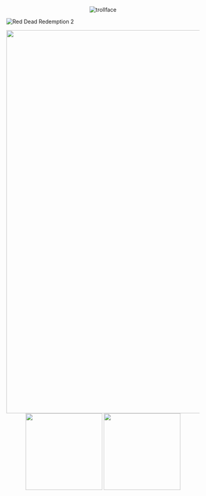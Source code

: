 ## 

<p align="center">
  <img src="https://komarev.com/ghpvc/?username=usslh&label=trollface&color=c8c3bd" alt="trollface" />
</p>

![Red Dead Redemption 2](https://github.com/user-attachments/assets/324b14e7-b9e6-4519-a4c5-3654a90ea8dc)


<p align="center">
  <img src=https://64.media.tumblr.com/34974ad24299e1f259f233c554de70da/4160be3cc2b84620-bd/s540x810/8c484d1fdff0e9ce0db8d1f5666cf2b1f659c4fb.gifv width="1000" style="margin:0; padding:0; display:inline-block;">
  <img src=(https://github.com/user-attachments/assets/324b14e7-b9e6-4519-a4c5-3654a90ea8dc) width="200" style="margin:0; padding:0; display:inline-block;">
  <img src=https://64.media.tumblr.com/cb2029d0649ccc539a3aeaf4ff0df25a/4160be3cc2b84620-22/s540x810/95961f6ee3a17bda03ddd9ed9d6b649d8f498870.gifv width="200" style="margin:0; padding:0; display:inline-block;">
</p>



